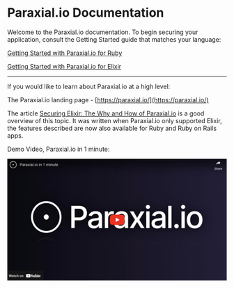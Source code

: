 # Paraxial.io Documentation

Welcome to the Paraxial.io documentation. To begin securing your application, consult the Getting Started guide that matches your language:

[Getting Started with Paraxial.io for Ruby](./ruby/start.md)

[Getting Started with Paraxial.io for Elixir](./elixir/start.md)

---

If you would like to learn about Paraxial.io at a high level: 

The Paraxial.io landing page - [https://paraxial.io/](https://paraxial.io/)

The article [Securing Elixir: The Why and How of Paraxial.io](https://paraxial.io/blog/securing-elixir-paraxial) is a good overview of this topic. It was written when Paraxial.io only supported Elixir, the features described are now also available for Ruby and Ruby on Rails apps.

Demo Video, Paraxial.io in 1 minute:

[![Paraxial.io in 1 minute](./elixir/assets/demo_vid.png)](https://www.youtube.com/watch?v=BdslgfKSNTE)
